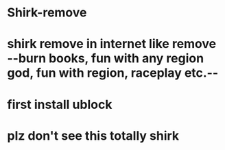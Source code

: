 # Shirk-remove
# shirk remove in internet like remove --burn books, fun with any region god, fun with region, raceplay etc.--
# first install ublock
# plz don't see this totally shirk 

